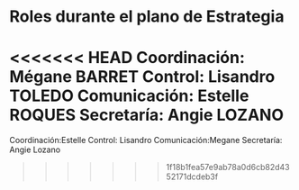 # Roles durante el plano de Estrategia

<<<<<<< HEAD
Coordinación: Mégane BARRET
Control: Lisandro TOLEDO
Comunicación: Estelle ROQUES
Secretaría: Angie LOZANO
=======
Coordinación:Estelle
Control: Lisandro
Comunicación:Megane
Secretaría: Angie Lozano 
>>>>>>> 1f18b1fea57e9ab78a0d6cb82d4352171dcdeb3f
